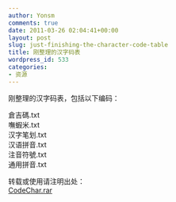 ```yaml
---
author: Yonsm
comments: true
date: 2011-03-26 02:04:41+00:00
layout: post
slug: just-finishing-the-character-code-table
title: 刚整理的汉字码表
wordpress_id: 533
categories:
- 资源
---
```


刚整理的汉字码表，包括以下编码：  
  
倉吉碼.txt  
嘸蝦米.txt  
汉字笔划.txt  
汉语拼音.txt  
注音符號.txt  
通用拼音.txt  
<!-- more -->  
转载或使用请注明出处：  
[CodeChar.rar](/assets/1301047407_7597ce4b.rar)  


